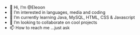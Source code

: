 - 👋 Hi, I’m @Eleoon
- 👀 I’m interested in languages, media and coding
- 🌱 I’m currently learning Java, MySQL, HTML, CSS & Javascript
- 💞️ I’m looking to collaborate on cool projects
- 📫 How to reach me ...just ask

<!---
Eleoon/Eleoon is a ✨ special ✨ repository because its `README.md` (this file) appears on your GitHub profile.
You can click the Preview link to take a look at your changes.
--->
